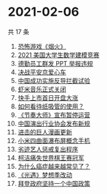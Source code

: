 # 2021-02-06

共 17 条

<!-- BEGIN ZHIHUSEARCH -->
<!-- 最后更新时间 Sat Feb 06 2021 23:05:47 GMT+0800 (CST) -->
1. [恐怖游戏《烟火》](https://www.zhihu.com/search?q=烟火)
1. [2021 美国大学生数学建模竞赛](https://www.zhihu.com/search?q=2021美赛)
1. [德勤员工群发 PPT 举报违规](https://www.zhihu.com/search?q=德勤)
1. [决战平安京爱心车](https://www.zhihu.com/search?q=决战平安京)
1. [中国成功实施反导拦截试验](https://www.zhihu.com/search?q=陆基中段反导)
1. [虾米音乐正式关闭](https://www.zhihu.com/search?q=虾米音乐)
1. [快手上市首日开盘大涨](https://www.zhihu.com/search?q=快手上市)
1. [如何看待纸吸管的使用？](https://www.zhihu.com/search?q=纸吸管)
1. [《节奏大师》宣布暂停运营](https://www.zhihu.com/search?q=节奏大师)
1. [中国演出行业协会发布新规](https://www.zhihu.com/search?q=劣迹艺人)
1. [进击的巨人漫画更新](https://www.zhihu.com/search?q=进击的巨人漫画)
1. [小米四曲面瀑布屏概念手机](https://www.zhihu.com/search?q=小米手机)
1. [劣迹艺人惩戒复出程序](https://www.zhihu.com/search?q=劣迹艺人)
1. [柯洁痛失世界棋王赛冠军](https://www.zhihu.com/search?q=柯洁)
1. [为什么癌症越来越常见了？](https://www.zhihu.com/search?q=癌症)
1. [《光遇》梦想季改动](https://www.zhihu.com/search?q=光遇)
1. [拜登政府坚持一个中国政策](https://www.zhihu.com/search?q=拜登政府)
<!-- END ZHIHUSEARCH -->
